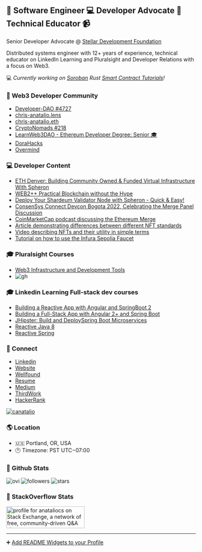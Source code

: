 ## 👋 Software Engineer 💻 Developer Advocate 🌈 Technical Educator 📹

Senior Developer Advocate @ [Stellar Development Foundation](https://developers.stellar.org/docs/build/smart-contracts/getting-started)

Distributed systems engineer with 12+ years of experience, technical educator on LinkedIn Learning and Pluralsight and Developer Relations with a focus on Web3.

:computer: _Currently working on [Soroban](https://stellar.org/soroban) Rust [Smart Contract Tutorials](https://developers.stellar.org/docs/build/smart-contracts/getting-started)!_

### 💌 Web3 Developer Community
- [Developer-DAO #4727](https://opensea.io/assets/ethereum/0x25ed58c027921e14d86380ea2646e3a1b5c55a8b/4727)
- [chris-anatalio.lens](https://www.lensfrens.xyz/chris-anatalio.lens)
- [chris-anatalio.eth](https://app.poap.xyz/scan/0x8e61a42dabda412be211faa16d9414506935c9cc)
- [CryptoNomads #218](https://opensea.io/assets/ethereum/0x951416cb5a9c5379ae696acb07cb8e25aefad370/218)
- [LearnWeb3DAO - Ethereum Developer Degree: Senior 🎓 ](https://learnweb3.io/u/chris-anatalio.eth)
- [DoraHacks](https://dorahacks.io/hacker/chris-anatalio)
- [Overmind](https://overmind.xyz/@anataliocs)

### 💻 Developer Content
- [ETH Denver:  Building Community Owned & Funded Virtual Infrastructure With Spheron ](https://www.youtube.com/watch?v=nyhw-KNx12k)
- [WEB2++ Practical Blockchain without the Hype](https://www.youtube.com/watch?v=NFherBDv0G4)
- [Deploy Your Shardeum Validator Node with Spheron - Quick & Easy!](https://www.youtube.com/watch?v=uNb-_jl7XRs)
- [ConsenSys Connect Devcon Bogota 2022, Celebrating the Merge Panel Discussion](https://www.youtube.com/live/iE8CGzadKZ8?si=IWPhpKZEuYqW9pWc&t=16726)
- [CoinMarketCap podcast discussing the Ethereum Merge](https://coinmarketcap.com/alexandria/article/special-podcast-ethereum-s-merge-explained)
- [Article demonstrating differences between different NFT standards](https://blog.infura.io/post/comparing-nft-standards-erc-721-vs-erc-721a-vs-erc-1155)
- [Video describing NFTs and their utility in simple terms](https://www.youtube.com/watch?v=fXEIUREpDgA)
- [Tutorial on how to use the Infura Sepolia Faucet](https://www.youtube.com/watch?v=WkojkWkVdZY)

### 🎓 Pluralsight Courses 
 - [Web3 Infrastructure and Development Tools](https://www.pluralsight.com/courses/web3-infrastructure-development-tools)
 - ![gh](https://github.com/anataliocs/anataliocs/assets/4750426/4103c812-60db-415d-bde6-487c104090b7)

### 🎓 Linkedin Learning Full-stack dev courses
 - [Building a Reactive App with Angular and SpringBoot 2](https://www.linkedin.com/learning/building-a-reactive-app-with-angular-and-spring-boot-2)
 - [Building a Full-Stack App with Angular 2+ and
   Spring Boot](https://www.linkedin.com/learning/building-a-full-stack-app-with-angular-2-plus-and-spring-boot/welcome?u=2125562)
 - [JHipster: Build and DeploySpring Boot
   Microservices](https://www.linkedin.com/learning/jhipster-build-and-deploy-spring-boot-microservices/welcome?u=2125562)
 - [Reactive Java 8](https://www.linkedin.com/learning/reactive-programming-with-java-8/welcome?u=2125562)
 - [Reactive Spring](https://www.linkedin.com/learning/reactive-spring/making-the-jump-to-reactive-spring?u=2125562)

### 📢 Connect
- [Linkedin](https://www.linkedin.com/in/anataliocs/)
- [Website](https://chris-anatalio.dev/)
- [Wellfound](https://wellfound.com/u/canatalio)
- [Resume](https://drive.google.com/file/d/18OZwr5tm1e3yjUir_q7hqNzlA6xDNjki/view?usp=sharing)
- [Medium](https://medium.com/@anataliocs)
- [ThirdWork](https://www.thirdwork.xyz/roles-freelancers/chris-anatalio)
- [HackerRank](https://www.hackerrank.com/profile/anataliocs)

<a href="https://twitter.com/CAnatalio">
 <img src="https://img.shields.io/twitter/follow/canatalio?logo=twitter&style=for-the-badge" alt="canatalio" />
</a>

### 🌎 Location
- 🇺🇸 Portland, OR, USA
- 🕐 Timezone: PST UTC−07:00

### 🎉 Github Stats

<img src="https://github-readme-stats.vercel.app/api/top-langs?username=anataliocs&show_icons=true&locale=en&layout=compact&theme=chartreuse-dark" alt="ovi" />

<img alt="followers" title="Follow me on Github" src="https://img.shields.io/github/followers/anataliocs?color=236ad3&style=for-the-badge&logo=github&label=Followers"/>

<img src="https://img.shields.io/github/stars/anataliocs?label=Stars" alt="stars">

### 🎉 StackOverflow Stats

<a href="https://stackexchange.com/users/267167"><img src="https://stackexchange.com/users/flair/267167.png" width="208" height="58" alt="profile for anataliocs on Stack Exchange, a network of free, community-driven Q&amp;A sites" title="profile for anataliocs on Stack Exchange, a network of free, community-driven Q&amp;A sites"></a>

----

➕ [Add README Widgets to your Profile](https://github.com/rzashakeri/beautify-github-profile)
